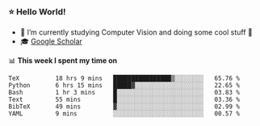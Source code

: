 ### ⭐️ Hello World!

<!--
**hologerry/hologerry** is a ✨ _special_ ✨ repository because its `README.md` (this file) appears on your GitHub profile.

Here are some ideas to get you started:

- 🔭 I’m currently working and studying on Computer Vision
- 🌱 I’m currently learning at Peking University
- 💬 Ask me about 
- 📫 How to reach me: E-mail
- 😄 Pronouns: he/his
- ⚡ Fun fact: Music is the Power
-->


- 🔭 I’m currently studying Computer Vision and doing some cool stuff 🤖
- 🎓 [Google Scholar](https://scholar.google.com/citations?user=3ykqW9wAAAAJ&hl=en)


📊 **This week I spent my time on**

<!--START_SECTION:waka-->

```text
TeX          18 hrs 9 mins   ████████████████▒░░░░░░░░   65.76 %
Python       6 hrs 15 mins   █████▓░░░░░░░░░░░░░░░░░░░   22.65 %
Bash         1 hr 3 mins     █░░░░░░░░░░░░░░░░░░░░░░░░   03.83 %
Text         55 mins         █░░░░░░░░░░░░░░░░░░░░░░░░   03.36 %
BibTeX       49 mins         ▓░░░░░░░░░░░░░░░░░░░░░░░░   02.99 %
YAML         9 mins          ░░░░░░░░░░░░░░░░░░░░░░░░░   00.57 %
```

<!--END_SECTION:waka-->
